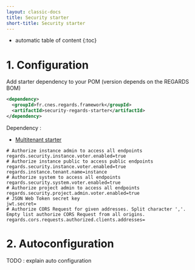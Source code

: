 ```yaml
---
layout: classic-docs
title: Security starter
short-title: Security starter
---
```


* automatic table of content
{:toc}

# 1\. Configuration

Add starter dependency to your POM (version depends on the REGARDS BOM)
```xml
<dependency>
  <groupId>fr.cnes.regards.framework</groupId>
  <artifactId>security-regards-starter</artifactId>
</dependency>
```

Dependency :
- [Multitenant starter](/regards-framework/starters/multitenant-starter/)

```properties
# Authorize instance admin to access all endpoints
regards.security.instance.voter.enabled=true
# Authorize instance public to access public endpoints
regards.security.instance.voter.enabled=true
regards.instance.tenant.name=instance
# Authorize system to access all endpoints
regards.security.system.voter.enabled=true
# Authorize project admin to access all endpoints
regards.security.project.admin.voter.enabled=true
# JSON Web Token secret key
jwt.secret=
# Authorize CORS Request for given addresses. Split character ','. Empty list authorize CORS Request from all origins.
regards.cors.requests.authorized.clients.addresses=

```


# 2\. Autoconfiguration

TODO : explain auto configuration
